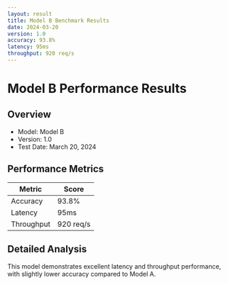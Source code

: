 ```yaml
---
layout: result
title: Model B Benchmark Results
date: 2024-03-20
version: 1.0
accuracy: 93.8%
latency: 95ms
throughput: 920 req/s
---
```


# Model B Performance Results

## Overview
- Model: Model B
- Version: 1.0
- Test Date: March 20, 2024

## Performance Metrics

| Metric | Score |
|--------|-------|
| Accuracy | 93.8% |
| Latency | 95ms |
| Throughput | 920 req/s |

## Detailed Analysis
This model demonstrates excellent latency and throughput performance, with slightly lower accuracy compared to Model A. 